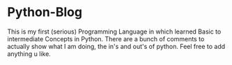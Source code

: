 # Python-Blog
This is my first (serious) Programming Language in which learned Basic to intermediate Concepts in Python. There are a bunch of comments to actually show what I am doing, the in's and out's of python. Feel free to add anything u like.
